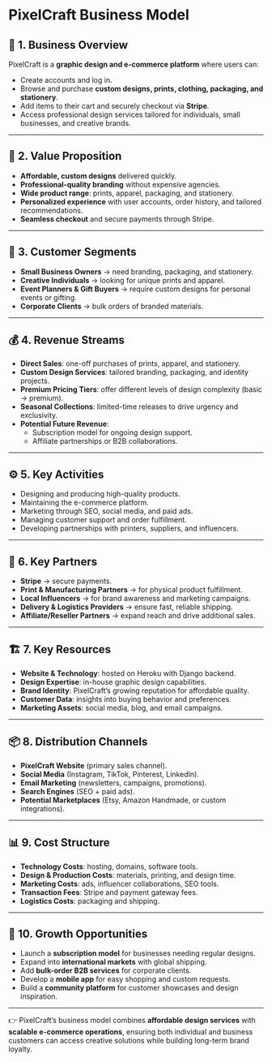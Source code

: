 # PixelCraft Business Model

## 🏢 1. Business Overview
PixelCraft is a **graphic design and e-commerce platform** where users can:  
- Create accounts and log in.  
- Browse and purchase **custom designs, prints, clothing, packaging, and stationery**.  
- Add items to their cart and securely checkout via **Stripe**.  
- Access professional design services tailored for individuals, small businesses, and creative brands.  

---

## 🎯 2. Value Proposition
- **Affordable, custom designs** delivered quickly.  
- **Professional-quality branding** without expensive agencies.  
- **Wide product range**: prints, apparel, packaging, and stationery.  
- **Personalized experience** with user accounts, order history, and tailored recommendations.  
- **Seamless checkout** and secure payments through Stripe.  

---

## 👥 3. Customer Segments
- **Small Business Owners** → need branding, packaging, and stationery.  
- **Creative Individuals** → looking for unique prints and apparel.  
- **Event Planners & Gift Buyers** → require custom designs for personal events or gifting.  
- **Corporate Clients** → bulk orders of branded materials.  

---

## 💰 4. Revenue Streams
- **Direct Sales**: one-off purchases of prints, apparel, and stationery.  
- **Custom Design Services**: tailored branding, packaging, and identity projects.  
- **Premium Pricing Tiers**: offer different levels of design complexity (basic → premium).  
- **Seasonal Collections**: limited-time releases to drive urgency and exclusivity.  
- **Potential Future Revenue**:  
  - Subscription model for ongoing design support.  
  - Affiliate partnerships or B2B collaborations.  

---

## ⚙️ 5. Key Activities
- Designing and producing high-quality products.  
- Maintaining the e-commerce platform.  
- Marketing through SEO, social media, and paid ads.  
- Managing customer support and order fulfillment.  
- Developing partnerships with printers, suppliers, and influencers.  

---

## 🤝 6. Key Partners
- **Stripe** → secure payments.  
- **Print & Manufacturing Partners** → for physical product fulfillment.  
- **Local Influencers** → for brand awareness and marketing campaigns.  
- **Delivery & Logistics Providers** → ensure fast, reliable shipping.  
- **Affiliate/Reseller Partners** → expand reach and drive additional sales.  

---

## 🏗️ 7. Key Resources
- **Website & Technology**: hosted on Heroku with Django backend.  
- **Design Expertise**: in-house graphic design capabilities.  
- **Brand Identity**: PixelCraft’s growing reputation for affordable quality.  
- **Customer Data**: insights into buying behavior and preferences.  
- **Marketing Assets**: social media, blog, and email campaigns.  

---

## 📦 8. Distribution Channels
- **PixelCraft Website** (primary sales channel).  
- **Social Media** (Instagram, TikTok, Pinterest, LinkedIn).  
- **Email Marketing** (newsletters, campaigns, promotions).  
- **Search Engines** (SEO + paid ads).  
- **Potential Marketplaces** (Etsy, Amazon Handmade, or custom integrations).  

---

## 📊 9. Cost Structure
- **Technology Costs**: hosting, domains, software tools.  
- **Design & Production Costs**: materials, printing, and design time.  
- **Marketing Costs**: ads, influencer collaborations, SEO tools.  
- **Transaction Fees**: Stripe and payment gateway fees.  
- **Logistics Costs**: packaging and shipping.  

---

## 🚀 10. Growth Opportunities
- Launch a **subscription model** for businesses needing regular designs.  
- Expand into **international markets** with global shipping.  
- Add **bulk-order B2B services** for corporate clients.  
- Develop a **mobile app** for easy shopping and custom requests.  
- Build a **community platform** for customer showcases and design inspiration.  

---

👉 PixelCraft’s business model combines **affordable design services** with **scalable e-commerce operations**, ensuring both individual and business customers can access creative solutions while building long-term brand loyalty.  
